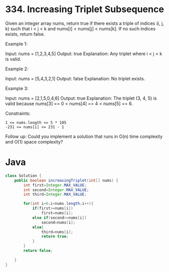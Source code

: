 # 334. Increasing Triplet Subsequence

Given an integer array nums, return true if there exists a triple of indices (i, j, k) 
such that i < j < k and nums[i] < nums[j] < nums[k]. If no such indices exists, return false.

Example 1:

Input: nums = [1,2,3,4,5]
Output: true
Explanation: Any triplet where i < j < k is valid.

Example 2:

Input: nums = [5,4,3,2,1]
Output: false
Explanation: No triplet exists.

Example 3:

Input: nums = [2,1,5,0,4,6]
Output: true
Explanation: The triplet (3, 4, 5) is valid because nums[3] == 0 < nums[4] == 4 < nums[5] == 6.

Constraints:

    1 <= nums.length <= 5 * 105
    -231 <= nums[i] <= 231 - 1

 
Follow up: Could you implement a solution that runs in O(n) time complexity and O(1) space complexity?

# Java
```java
class Solution {
    public boolean increasingTriplet(int[] nums) {
        int first=Integer.MAX_VALUE;
        int second=Integer.MAX_VALUE;
        int third=Integer.MAX_VALUE;

        for(int i=0;i<nums.length;i++){
            if(first>=nums[i])
                first=nums[i];
            else if(second>=nums[i])
                second=nums[i];
            else{
                third=nums[i];
                return true;
            }
        }
        return false;
        
    }
}
```
